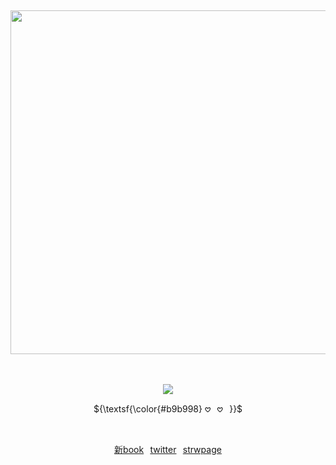 

⠀<p align="center"><img src="https://github.com/user-attachments/assets/543cc781-664f-4456-b261-a2adc720422e" align="center" width="550px"/>

　<p align="center">![](https://komarev.com/ghpvc/?username=2ft-high&label=turron&color=e5e2a0)

<p align="center"> ${\textsf{\color{#b9b998} 𖹭⠀𖹭⠀}}$<br>

⠀<p align="center">[新book](https://vylnist.atabook.org)⠀[twitter](https://x.com/vylnist)⠀[strwpage](https://vylnist.straw.page)
